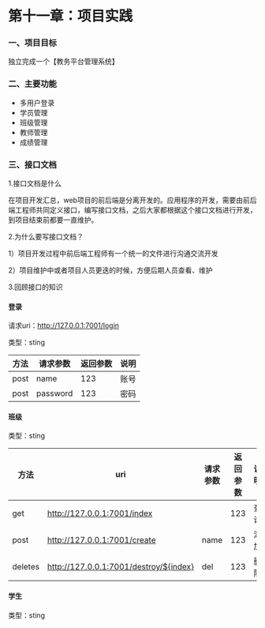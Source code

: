 # 第十一章：项目实践

### 一、项目目标

独立完成一个【教务平台管理系统】

### 二、主要功能

* 多用户登录
* 学员管理
* 班级管理
* 教师管理
* 成绩管理

### 三、接口文档

1.接口文档是什么

在项目开发汇总，web项目的前后端是分离开发的。应用程序的开发，需要由前后端工程师共同定义接口，编写接口文档，之后大家都根据这个接口文档进行开发，到项目结束前都要一直维护。

2.为什么要写接口文档？

1）项目开发过程中前后端工程师有一个统一的文件进行沟通交流开发

2）项目维护中或者项目人员更迭的时候，方便后期人员查看、维护

3.回顾接口的知识
#### 登录

请求uri：http://127.0.0.1:7001/login

类型：sting

|方法|请求参数|返回参数|说明
|---|------------|----|----|
|post|name|123|账号|
|post|password|123|密码|

#### 班级

类型：sting

|方法|uri|请求参数|返回参数|说明
|---|------------|----|----|---|
|get|http://127.0.0.1:7001/index||123|查询|
|post|http://127.0.0.1:7001/create|name|123|添加|
|deletes|http://127.0.0.1:7001/destroy/${index}|del|123|删除|

#### 学生

类型：sting